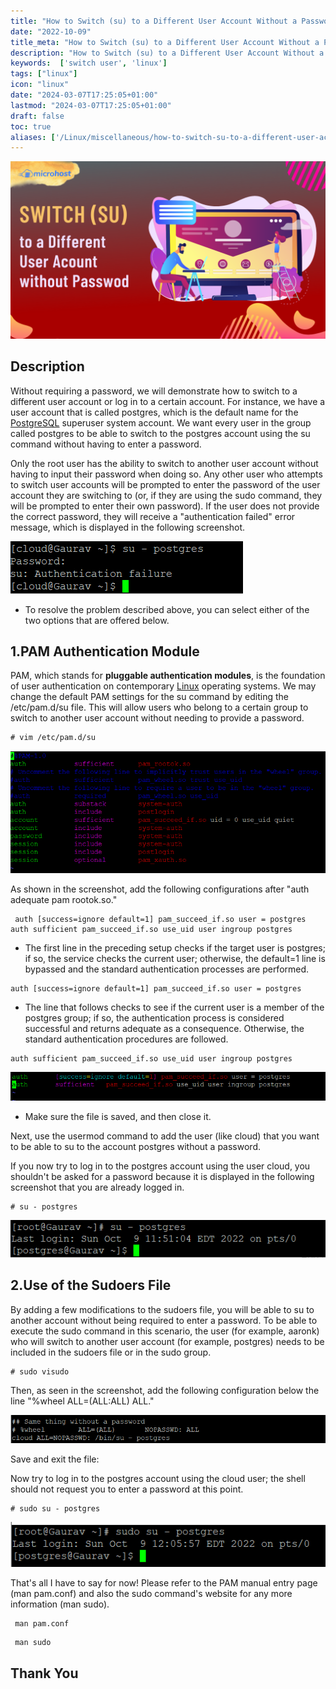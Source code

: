 ```yaml
---
title: "How to Switch (su) to a Different User Account Without a Password"
date: "2022-10-09"
title_meta: "How to Switch (su) to a Different User Account Without a Password"
description: "How to Switch (su) to a Different User Account Without a Password"
keywords:  ['switch user', 'linux']
tags: ["linux"]
icon: "linux"
date: "2024-03-07T17:25:05+01:00"
lastmod: "2024-03-07T17:25:05+01:00" 
draft: false
toc: true
aliases: ['/Linux/miscellaneous/how-to-switch-su-to-a-different-user-account-without-a-password']
---
```


![](images/How-to-Switch-su-to-a-Different-User-Account-Without-a-Password-1024x576.png)

## **Description**

Without requiring a password, we will demonstrate how to switch to a different user account or log in to a certain account. For instance, we have a user account that is called postgres, which is the default name for the [PostgreSQL](https://www.postgresql.org/) superuser system account. We want every user in the group called postgres to be able to switch to the postgres account using the su command without having to enter a password.

Only the root user has the ability to switch to another user account without having to input their password when doing so. Any other user who attempts to switch user accounts will be prompted to enter the password of the user account they are switching to (or, if they are using the sudo command, they will be prompted to enter their own password). If the user does not provide the correct password, they will receive a "authentication failed" error message, which is displayed in the following screenshot.

![su - postgres = output](images/image-310.png)

- To resolve the problem described above, you can select either of the two options that are offered below.

## **1.PAM Authentication Module**

PAM, which stands for **pluggable authentication modules**, is the foundation of user authentication on contemporary [Linux](https://utho.com/docs/tutorial/category/linux-tutorial/) operating systems. We may change the default PAM settings for the su command by editing the /etc/pam.d/su file. This will allow users who belong to a certain group to switch to another user account without needing to provide a password.

```
# vim /etc/pam.d/su 
```

![vim /etc/pam.d/su = file](images/image-311.png)

As shown in the screenshot, add the following configurations after "auth adequate pam rootok.so."

```
 auth [success=ignore default=1] pam_succeed_if.so user = postgres  
auth sufficient pam_succeed_if.so use_uid user ingroup postgres 
```

- The first line in the preceding setup checks if the target user is postgres; if so, the service checks the current user; otherwise, the default=1 line is bypassed and the standard authentication processes are performed.

```
auth [success=ignore default=1] pam_succeed_if.so user = postgres
```

- The line that follows checks to see if the current user is a member of the postgres group; if so, the authentication process is considered successful and returns adequate as a consequence. Otherwise, the standard authentication procedures are followed.

```
auth sufficient pam_succeed_if.so use_uid user ingroup postgres
```

![file output](images/image-312.png)

- Make sure the file is saved, and then close it.

Next, use the usermod command to add the user (like cloud) that you want to be able to su to the account postgres without a password.

If you now try to log in to the postgres account using the user cloud, you shouldn't be asked for a password because it is displayed in the following screenshot that you are already logged in.

```
# su - postgres 
```

![output](images/image-313.png)

## **2.Use of the Sudoers File**

By adding a few modifications to the sudoers file, you will be able to su to another account without being required to enter a password. To be able to execute the sudo command in this scenario, the user (for example, aaronk) who will switch to another user account (for example, postgres) needs to be included in the sudoers file or in the sudo group.

```
# sudo visudo 
```

Then, as seen in the screenshot, add the following configuration below the line "%wheel ALL=(ALL:ALL) ALL."

![](images/image-314.png)

Save and exit the file:

Now try to log in to the postgres account using the cloud user; the shell should not request you to enter a password at this point.

```
# sudo su - postgres 
```

![output](images/image-315.png)

That's all I have to say for now! Please refer to the PAM manual entry page (man pam.conf) and also the sudo command's website for any more information (man sudo).

```
 man pam.conf 
```

```
 man sudo 
```

## **Thank You**
